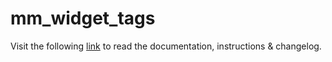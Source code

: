 # mm_widget_tags

Visit the following [link](http://code.divandesign.biz/modx/mm_widget_tags) to read the documentation, instructions & changelog.